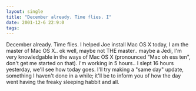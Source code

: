 ```yaml
---
layout: single
title: "December already. Time flies. I"
date: 2001-12-6 22:9:0
tags: 
---
```


December already. Time flies. I helped Joe install Mac OS X today, I am the master of Mac OS X.. ok well, maybe not THE master.. maybe a Jedi, I'm very knowledgable in the ways of Mac OS X (pronounced "Mac oh ess ten", don't get me started on that). I'm working in 5 hours.. I slept 16 hours yesterday, we'll see how today goes. I'll try making a "same day" update, something I haven't done in a while; it'll be to inform you of how the day went having the freaky sleeping habbit and all.

